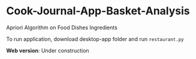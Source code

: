 # Cook-Journal-App-Basket-Analysis
Apriori Algorithm on Food Dishes Ingredients

To run application, download desktop-app folder and run `restaurant.py`

__Web version__: Under construction
